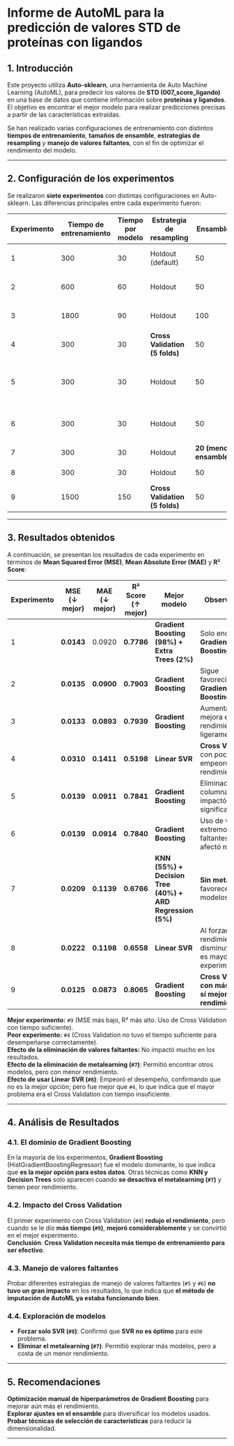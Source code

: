 # **Informe de AutoML para la predicción de valores STD de proteínas con ligandos**

## **1. Introducción**
Este proyecto utiliza **Auto-sklearn**, una herramienta de Auto Machine Learning (AutoML), para predecir los valores de **STD (007_score_ligando)** en una base de datos que contiene información sobre **proteínas y ligandos**. El objetivo es encontrar el mejor modelo para realizar predicciones precisas a partir de las características extraídas.

Se han realizado varias configuraciones de entrenamiento con distintos **tiempos de entrenamiento**, **tamaños de ensamble**, **estrategias de resampling** y **manejo de valores faltantes**, con el fin de optimizar el rendimiento del modelo.

---

## **2. Configuración de los experimentos**
Se realizaron **siete experimentos** con distintas configuraciones en Auto-sklearn. Las diferencias principales entre cada experimento fueron:

| **Experimento** | **Tiempo de entrenamiento** | **Tiempo por modelo** | **Estrategia de resampling** | **Ensamble** | **Manejo de valores faltantes** |
|---------------|-------------------------------|------------------------|---------------------------|-------------|------------------|
| 1 | 300 | 30 | Holdout (default) | 50 | AutoML imputación (media) |
| 2 | 600 | 60 | Holdout | 50 | AutoML imputación (media) |
| 3 | 1800 | 90 | Holdout | 100 | AutoML imputación (media) |
| 4 | 300 | 30 | **Cross Validation (5 folds)** | 50 | AutoML imputación (media) |
| 5 | 300 | 30 | Holdout | 50 | Eliminación de columnas con muchos valores faltantes |
| 6 | 300 | 30 | Holdout | 50 | Relleno con valor extremo (`min_val - 9964.995`) |
| 7 | 300 | 30 | Holdout | **20 (menor ensamble)** | **Sin metalearning** |
| 8 | 300 | 30 | Holdout | 50 | AutoML (media) | 
| 9 | 1500 | 150 | **Cross Validation (5 folds)** | 50 | AutoML (media) |


---

## **3. Resultados obtenidos**
A continuación, se presentan los resultados de cada experimento en términos de **Mean Squared Error (MSE)**, **Mean Absolute Error (MAE)** y **R² Score**:

| **Experimento** | **MSE (↓ mejor)** | **MAE (↓ mejor)** | **R² Score (↑ mejor)** | **Mejor modelo** | **Observaciones** |
|---------------|------------|------------|----------|---------------|------------------|
| 1 | **0.0143** | 0.0920 | **0.7786** | **Gradient Boosting (98%) + Extra Trees (2%)** | Solo encuentra **Gradient Boosting** |
| 2 | **0.0135** | **0.0900** | **0.7903** | **Gradient Boosting** | Sigue favoreciendo **Gradient Boosting** |
| 3 | **0.0133** | **0.0893** | **0.7939** | **Gradient Boosting** | Aumentar tiempo mejora el rendimiento ligeramente |
| 4 | **0.0310** | **0.1411** | **0.5198** | **Linear SVR** | **Cross Validation** con poco tiempo empeoró el rendimiento |
| 5 | **0.0139** | **0.0911** | **0.7841** | **Gradient Boosting** | Eliminación de columnas no impactó significativamente |
| 6 | **0.0139** | **0.0914** | **0.7840** | **Gradient Boosting** | Uso de valor extremo para faltantes no afectó mucho |
| 7 | **0.0209** | **0.1139** | **0.6766** | **KNN (55%) + Decision Tree (40%) + ARD Regression (5%)** | **Sin metalearning** favorece más modelos |
| 8 | **0.0222** | **0.1198** | **0.6558** | **Linear SVR** | Al forzar **SVR**, el rendimiento disminuyó pero es mayor al del experimento `#4`|
| 9 | **0.0125** | **0.0873** | **0.8065** | **Gradient Boosting** | **Cross Validation con más tiempo sí mejoró el rendimiento** |

**Mejor experimento:** `#9` (MSE más bajo, R² más alto. Uso de Cross Validation con tiempo suficiente).  
**Peor experimento:** `#4` (Cross Validation no tuvo el tiempo suficiente para desempeñarse correctamente).  
**Efecto de la eliminación de valores faltantes:** No impactó mucho en los resultados.  
**Efecto de la eliminación de metalearning (`#7`)**: Permitió encontrar otros modelos, pero con menor rendimiento.  
**Efecto de usar Linear SVR (`#8`)**: Empeoró el desempeño, confirmando que no es la mejor opción; pero fue mejor que `#4`, lo que indica que el mayor problema era el Cross Validation con tiempo insuficiente.  

---

## **4. Análisis de Resultados**
### **4.1. El dominio de Gradient Boosting**
En la mayoría de los experimentos, **Gradient Boosting** (HistGradientBoostingRegressor) fue el modelo dominante, lo que indica que **es la mejor opción para estos datos**. Otras técnicas como **KNN y Decision Trees** solo aparecen cuando **se desactiva el metalearning (`#7`)** y tienen peor rendimiento.

### **4.2. Impacto del Cross Validation**
El primer experimento con Cross Validation (`#4`) **redujo el rendimiento**, pero cuando se le dio **más tiempo (`#9`)**, **mejoró considerablemente** y se convirtió en el mejor experimento.  
**Conclusión**: **Cross Validation necesita más tiempo de entrenamiento para ser efectivo**.

### **4.3. Manejo de valores faltantes**
Probar diferentes estrategias de manejo de valores faltantes (`#5` y `#6`) **no tuvo un gran impacto** en los resultados, lo que indica que **el método de imputación de AutoML ya estaba funcionando bien**.

### **4.4. Exploración de modelos**
- **Forzar solo SVR (`#8`)**: Confirmó que **SVR no es óptimo** para este problema.
- **Eliminar el metalearning (`#7`)**: Permitió explorar más modelos, pero a costa de un menor rendimiento.

---

## **5. Recomendaciones**
**Optimización manual de hiperparámetros de Gradient Boosting** para mejorar aún más el rendimiento.  
**Explorar ajustes en el ensamble** para diversificar los modelos usados.  
**Probar técnicas de selección de características** para reducir la dimensionalidad.  

---
